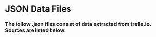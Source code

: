 # JSON Data Files

### The follow .json files consist of data extracted from trefle.io. Sources are listed below.
